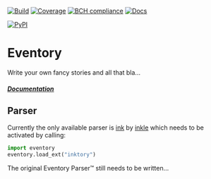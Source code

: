 [![Build](https://travis-ci.org/siku2/Eventory.svg?branch=master)](https://travis-ci.org/siku2/Eventory)
[![Coverage](https://codecov.io/gh/siku2/Eventory/branch/master/graph/badge.svg)](https://codecov.io/gh/siku2/Eventory)
[![BCH compliance](https://bettercodehub.com/edge/badge/siku2/Eventory?branch=master)](https://bettercodehub.com/)
[![Docs](https://readthedocs.org/projects/eventory/badge/?version=latest)](http://eventory.readthedocs.io/en/latest/?badge=latest)

[![PyPI](https://img.shields.io/pypi/v/Eventory.svg)](https://pypi.org/project/Eventory/)

# Eventory
Write your own fancy stories and all that bla...

##### [Documentation](http://eventory.readthedocs.io)

## Parser
Currently the only available parser is [ink](https://github.com/inkle/ink) by [inkle](https://www.inklestudios.com/) which needs to be activated by
calling:
````python
import eventory
eventory.load_ext("inktory")
````
The original Eventory Parser™ still needs to be written...